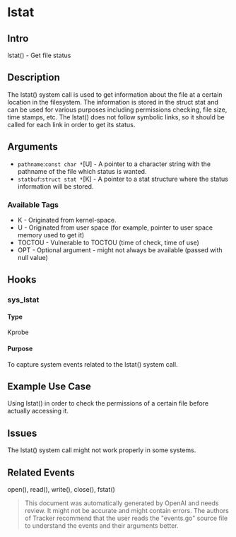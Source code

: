 
# lstat

## Intro
lstat() - Get file status

## Description
The lstat() system call is used to get information about the file at a certain location in the filesystem. The information is stored in the struct stat and can be used for various purposes including permissions checking, file size, time stamps, etc. The lstat() does not follow symbolic links, so it should be called for each link in order to get its status. 

## Arguments
* `pathname`:`const char *`[U] - A pointer to a character string with the pathname of the file which status is wanted.
* `statbuf`:`struct stat *`[K] - A pointer to a stat structure where the status information will be stored. 

### Available Tags
* K - Originated from kernel-space.
* U - Originated from user space (for example, pointer to user space memory used to get it)
* TOCTOU - Vulnerable to TOCTOU (time of check, time of use)
* OPT - Optional argument - might not always be available (passed with null value)

## Hooks
### sys_lstat
#### Type
Kprobe
#### Purpose
To capture system events related to the lstat() system call.

## Example Use Case
Using lstat() in order to check the permissions of a certain file before actually accessing it.

## Issues
The lstat() system call might not work properly in some systems.

## Related Events
open(), read(), write(), close(), fstat()

> This document was automatically generated by OpenAI and needs review. It might
> not be accurate and might contain errors. The authors of Tracker recommend that
> the user reads the "events.go" source file to understand the events and their
> arguments better.
